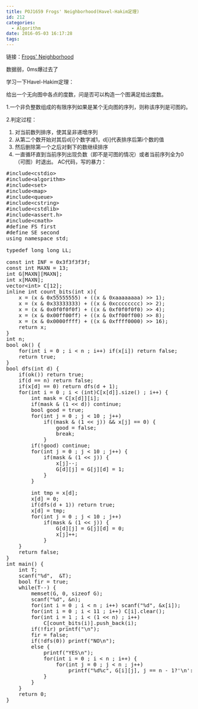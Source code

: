 ```yaml
---
title: POJ1659 Frogs' Neighborhood(Havel-Hakim定理)
id: 212
categories:
  - Algorithm
date: 2016-05-03 16:17:28
tags:
---
```


链接：[Frogs' Neighborhood](http://poj.org/problem?id=1659)

数据弱，0ms爆过去了

学习一下Havel-Hakim定理：

给出一个无向图中各点的度数，问是否可以构造一个图满足给出度数。

1.一个非负整数组成的有限序列如果是某个无向图的序列，则称该序列是可图的。

2.判定过程：

1.  对当前数列排序，使其呈非递增序列
2.  从第二个数开始对其后d[i]个数字减1，d[i]代表排序后第i个数的值
3.  然后删除第一个之后对剩下的数继续排序
4.  一直循环直到当前序列出现负数（即不是可图的情况）或者当前序列全为0 （可图）时退出。
AC代码，写的暴力：
<pre class="lang:c++ decode:true ">#include&lt;cstdio&gt;
#include&lt;algorithm&gt;
#include&lt;set&gt;
#include&lt;map&gt;
#include&lt;queue&gt;
#include&lt;cstring&gt;
#include&lt;cstdlib&gt;
#include&lt;assert.h&gt;
#include&lt;cmath&gt;
#define FS first
#define SE second
using namespace std;

typedef long long LL;

const int INF = 0x3f3f3f3f;
const int MAXN = 13;
int G[MAXN][MAXN];
int x[MAXN];
vector&lt;int&gt; C[12];
inline int count_bits(int x){
    x = (x &amp; 0x55555555) + ((x &amp; 0xaaaaaaaa) &gt;&gt; 1);
    x = (x &amp; 0x33333333) + ((x &amp; 0xcccccccc) &gt;&gt; 2);
    x = (x &amp; 0x0f0f0f0f) + ((x &amp; 0xf0f0f0f0) &gt;&gt; 4);
    x = (x &amp; 0x00ff00ff) + ((x &amp; 0xff00ff00) &gt;&gt; 8);
    x = (x &amp; 0x0000ffff) + ((x &amp; 0xffff0000) &gt;&gt; 16);
    return x;
}
int n;
bool ok() {
    for(int i = 0 ; i &lt; n ; i++) if(x[i]) return false;
    return true;
}
bool dfs(int d) {
    if(ok()) return true;
    if(d == n) return false;
    if(x[d] == 0) return dfs(d + 1);
    for(int i = 0 ; i &lt; (int)C[x[d]].size() ; i++) {
        int mask = C[x[d]][i];
        if(mask &amp; (1 &lt;&lt; d)) continue;
        bool good = true;
        for(int j = 0 ; j &lt; 10 ; j++)
            if((mask &amp; (1 &lt;&lt; j)) &amp;&amp; x[j] == 0) {
                good = false;
                break;
            }
        if(!good) continue;
        for(int j = 0 ; j &lt; 10 ; j++) {
            if(mask &amp; (1 &lt;&lt; j)) {
                x[j]--;
                G[d][j] = G[j][d] = 1;
            }
        }

        int tmp = x[d];
        x[d] = 0;
        if(dfs(d + 1)) return true;
        x[d] = tmp;
        for(int j = 0 ; j &lt; 10 ; j++)
            if(mask &amp; (1 &lt;&lt; j)) {
                G[d][j] = G[j][d] = 0;
                x[j]++;
            }
    }
    return false;
}
int main() {
    int T;
    scanf("%d",  &amp;T);
    bool fir = true;
    while(T--) {
        memset(G, 0, sizeof G);
        scanf("%d", &amp;n);
        for(int i = 0 ; i &lt; n ; i++) scanf("%d", &amp;x[i]);
        for(int i = 0 ; i &lt; 11 ; i++) C[i].clear();
        for(int i = 1 ; i &lt; (1 &lt;&lt; n) ; i++)
            C[count_bits(i)].push_back(i);
        if(!fir) printf("\n");
        fir = false;
        if(!dfs(0)) printf("NO\n");
        else {
            printf("YES\n");
            for(int i = 0 ; i &lt; n ; i++) {
                for(int j = 0 ; j &lt; n ; j++)
                    printf("%d%c", G[i][j], j == n - 1?'\n':' ');
            }
        }
    }
    return 0;
}
</pre>
&nbsp;

&nbsp;

&nbsp;